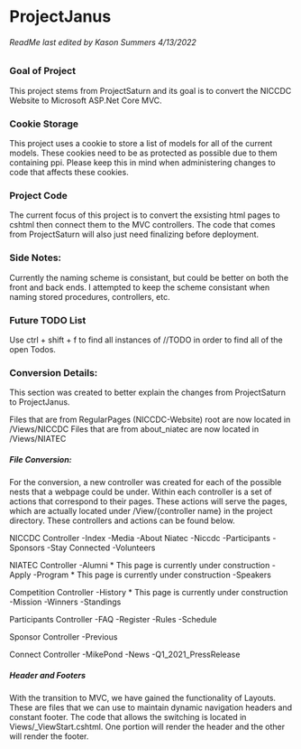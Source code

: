 ﻿# ProjectJanus
###### ReadMe last edited by Kason Summers 4/13/2022

### Goal of Project
This project stems from ProjectSaturn and its goal is to convert the NICCDC Website to Microsoft ASP.Net Core MVC.

### Cookie Storage
This project uses a cookie to store a list of models for all of the current models. These cookies need to be as
protected as possible due to them containing ppi. Please keep this in mind when administering changes to code that 
affects these cookies.

### Project Code
The current focus of this project is to convert the exsisting html pages to cshtml then connect them to the MVC 
controllers. The code that comes from ProjectSaturn will also just need finalizing before deployment.

### Side Notes:
Currently the naming scheme is consistant, but could be better on both the front and back ends. I attempted to 
keep the scheme consistant when naming stored procedures, controllers, etc.

### Future TODO List
Use ctrl + shift + f to find all instances of //TODO in order to find all of the open Todos.

### Conversion Details:
This section was created to better explain the changes from ProjectSaturn to ProjectJanus.

Files that are from RegularPages (NICCDC-Website) root are now located in /Views/NICCDC
Files that are from about_niatec are now located in /Views/NIATEC


##### File Conversion:
For the conversion, a new controller was created for each of the possible nests that a webpage could be under.
Within each controller is a set of actions that correspond to their pages. These actions will serve the pages,
which are actually located under /View/{controller name} in the project directory. These controllers and 
actions can be found below.

NICCDC Controller
	-Index
	-Media
	-About Niatec
	-Niccdc
	-Participants
	-Sponsors
	-Stay Connected
	-Volunteers

NIATEC Controller
	-Alumni * This page is currently under construction
	-Apply
	-Program * This page is currently under construction
	-Speakers

Competition Controller
	-History * This page is currently under construction
	-Mission
	-Winners
	-Standings

Participants Controller
	-FAQ
	-Register
	-Rules
	-Schedule

Sponsor Controller
	-Previous

Connect Controller
	-MikePond
	-News
	-Q1_2021_PressRelease



##### Header and Footers
With the transition to MVC, we have gained the functionality of Layouts. These are files that we can use to maintain
dynamic navigation headers and constant footer. The code that allows the switching is located in 
Views/_ViewStart.cshtml. One portion will render the header and the other will render the footer.
